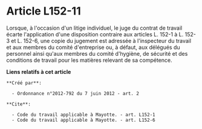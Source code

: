 # Article L152-11

Lorsque, à l'occasion d'un litige individuel, le juge du contrat de travail écarte l'application d'une disposition contraire
aux articles L. 152-1 à L. 152-3 et L. 152-6, une copie du jugement est adressée à l'inspecteur du travail et aux membres du
comité d'entreprise ou, à défaut, aux délégués du personnel ainsi qu'aux membres du comité d'hygiène, de sécurité et des
conditions de travail pour les matières relevant de sa compétence.

**Liens relatifs à cet article**

	**Créé par**:

	  - Ordonnance n°2012-792 du 7 juin 2012 - art. 2

	**Cite**:

	  - Code du travail applicable à Mayotte. - art. L152-1
	  - Code du travail applicable à Mayotte. - art. L152-6

